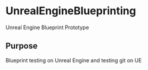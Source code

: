 # UnrealEngineBlueprinting
Unreal Engine Blueprint Prototype
## Purpose

Blueprint testing on Unreal Engine and testing git on UE
